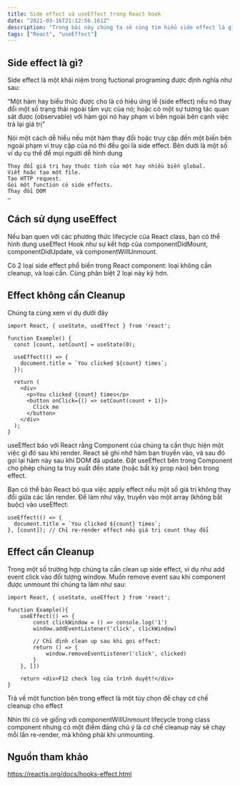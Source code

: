 ```yaml
---
title: Side effect và useEffect trong React hook
date: "2021-03-16T21:12:56.161Z"
description: "Trong bài này chúng ta sẽ cùng tìm hiểu side effect là gì? Effect Hook cho phép thực hiện side effect bên trong các function component như thế nào? Và một số cách sử dụng của useEffect trong React hook"
tags: ["React", "useEffect"]
---
```


## Side effect là gì?

Side effect là một khái niệm trong fuctional programing được định nghĩa như sau:
	
“Một hàm hay biểu thức được cho là có hiệu ứng lề (side effect) nếu nó thay đổi một số trạng thái ngoài tầm vực của nó; hoặc có một sự tương tác quan sát được (observable) với hàm gọi nó hay phạm vi bên ngoài bên cạnh việc trả lại giá trị”

Nói một cách dễ hiểu nếu một hàm thay đổi hoặc truy cập đến một biến bên ngoài phạm vi truy cập của nó thì đều gọi là side effect. Bên dưới là một số ví dụ cụ thể để mọi người dễ hình dung

    Thay đổi giá trị hay thuộc tính của một hay nhiều biến global.
    Viết hoặc tạo một file.
    Tạo HTTP request.
    Gọi một function có side effects.
    Thay đổi DOM
    …

## Cách sử dụng useEffect

Nếu bạn quen với các phương thức lifecycle của React class, bạn có thể hình dung useEffect Hook như sự kết hợp của componentDidMount,  componentDidUpdate, và componentWillUnmount.

Có 2 loại side effect phổ biến trong React component: loại không cần cleanup, và loại cần. Cùng phân biệt 2 loại này kỹ hơn.

## Effect không cần Cleanup

Chúng ta cùng xem ví dụ dưới đây

```
import React, { useState, useEffect } from 'react';

function Example() {
  const [count, setCount] = useState(0);

  useEffect(() => {
    document.title = `You clicked ${count} times`;
  });

  return (
    <div>
      <p>You clicked {count} times</p>
      <button onClick={() => setCount(count + 1)}>
        Click me
      </button>
    </div>
  );
}

```

useEffect báo với React rằng Component của chúng ta cần thực hiện một việc gì đó sau khi render. React sẽ ghi nhớ hàm bạn truyền vào, và sau đó gọi lại hàm này sau khi DOM đã update.
Đặt useEffect bên trong Component cho phép chúng ta truy xuất đến state (hoặc bất kỳ prop nào) bên trong effect.


Bạn có thể bảo React bỏ qua việc apply effect nếu một số giá trị không thay đổi giữa các lần render. Để làm như vậy, truyền vào một array (không bắt buộc) vào useEffect:

```
useEffect(() => {
  document.title = `You clicked ${count} times`;
}, [count]); // Chỉ re-render effect nếu giá trị count thay đổi
```

## Effect cần Cleanup

Trong một số trường hợp chúng ta cần clean up side effect, ví dụ như add event click vào đối tượng window. Muốn remove event sau khi component được unmount thì chúng ta làm như sau:

```
import React, { useState, useEffect } from 'react';

function Example(){
    useEffect(() => {
        const clickWindow = () => console.log('1')
        window.addEventListener('click', clickWindow)

        // Chỉ định clean up sau khi gọi effect:
        return () => {
            window.removeEventListener('click', clicked)
        }
    }, [])

    return <div>F12 check log của trình duyệt!</div>
}

```

Trả về một function bên trong effect là một tùy chọn để chạy cơ chế cleanup cho effect

Nhìn thì có vẻ giống với componentWillUnmount lifecycle trong class component nhưng có một điểm đáng chú ý là cơ chế cleanup này sẽ chạy mỗi lần re-render, mà không phải khi unmounting.

## Nguồn tham khảo

https://reactjs.org/docs/hooks-effect.html